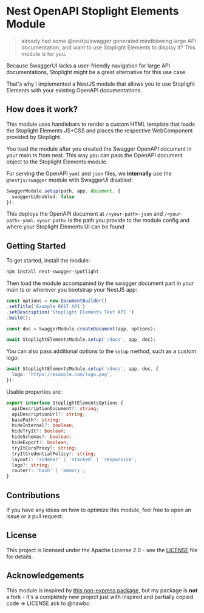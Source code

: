 # Nest OpenAPI Stoplight Elements Module

> already had some @nestjs/swagger generated mindblowing large API documentation, and want to use Stoplight Elements to
> display it? This module is for you.

Because SwaggerUI lacks a user-friendly navigation for large API documentations, Stoplight might be a great alternative
for this use case.

That's why I implemented a NestJS module that allows you to use Stoplight Elements with your existing OpenAPI
documentations.

## How does it work?

This module uses handlebars to render a custom HTML template that loads the Stoplight Elements JS+CSS and places the
respective WebComponent provided by Stoplight.

You load the module after you created the Swagger OpenAPI document in your main.ts from nest. This way you can pass the
OpenAPI document object to the Stoplight Elements module.

For serving the OpenAPI `yaml` and `json` files, we **internally** use the `@nestjs/swagger` module with SwaggerUI
disabled:

```ts
SwaggerModule.setup(path, app, document, {
  swaggerUiEnabled: false
});
```

This deploys the OpenAPI document at `/<your-path>-json` and `/<your-path>-yaml`. `<your-path>` is the path you provide
to the module config and where your Stoplight Elements UI can be found

## Getting Started
To get started, install the module:

```bash
npm install nest-swagger-spotlight
```

Then load the module accompanied by the swagger document part in your main.ts or wherever you bootstrap your NestJS app:

```ts
const options = new DocumentBuilder()
.setTitle('Example REST API')
.setDescription('Stoplight Elements Test API ')
.build();

const doc = SwaggerModule.createDocument(app, options);

await StoplightElementsModule.setup('/docs', app, doc);
```

You can also pass additional options to the `setup` method, such as a custom logo:

```ts
await StoplightElementsModule.setup('/docs', app, doc, {
  logo: 'https://example.com/logo.png',
});
```

Usable properties are:
```ts
export interface StoplightElementsOptions {
  apiDescriptionDocument?: string;
  apiDescriptionUrl?: string;
  basePath?: string;
  hideInternal?: boolean;
  hideTryIt?: boolean;
  hideSchemas?: boolean;
  hideExport?: boolean;
  tryItCorsProxy?: string;
  tryItCredentialPolicy?: string;
  layout?: 'sidebar' | 'stacked' | 'responsive';
  logo?: string;
  router?: 'hash' | 'memory';
}
```

## Contributions
If you have any ideas on how to optimize this module, feel free to open an issue or a pull request.

## License
This project is licensed under the Apache License 2.0 - see the [LICENSE](LICENSE) file for details.

## Acknowledgements
This module is inspired by [this non-express package](https://github.com/nawbc/nest-stoplight-elements), but my package is **not** a fork - it's a completely new project just with inspired and partially copied code => LICENSE ack to @nawbc.
